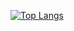 [![Top Langs](https://github-readme-stats.vercel.app/api/top-langs/?username=cxldxice&layout=compact&theme=great-gatsby)](https://github.com/anuraghazra/github-readme-stats)